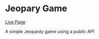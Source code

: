 # Jeopary Game

[Live Page](https://esdidubs.github.io/jeopardy/)

A simple Jeopardy game using a public API